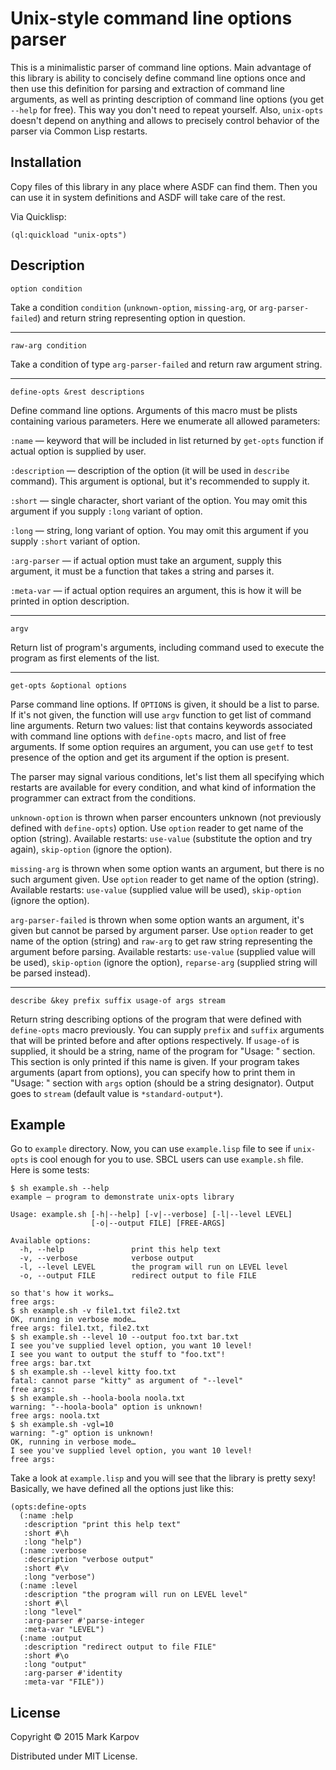 # Unix-style command line options parser

This is a minimalistic parser of command line options. Main advantage of
this library is ability to concisely define command line options once and
then use this definition for parsing and extraction of command line
arguments, as well as printing description of command line options (you get
`--help` for free). This way you don't need to repeat yourself. Also,
`unix-opts` doesn't depend on anything and allows to precisely control
behavior of the parser via Common Lisp restarts.

## Installation

Copy files of this library in any place where ASDF can find them. Then you
can use it in system definitions and ASDF will take care of the rest.

Via Quicklisp:

```
(ql:quickload "unix-opts")
```

## Description

```
option condition
```

Take a condition `condition` (`unknown-option`, `missing-arg`, or
`arg-parser-failed`) and return string representing option in question.

----

```
raw-arg condition
```

Take a condition of type `arg-parser-failed` and return raw argument string.

----

```
define-opts &rest descriptions
```

Define command line options. Arguments of this macro must be plists
containing various parameters. Here we enumerate all allowed parameters:

`:name` — keyword that will be included in list returned by `get-opts`
function if actual option is supplied by user.

`:description` — description of the option (it will be used in `describe`
command). This argument is optional, but it's recommended to supply it.

`:short` — single character, short variant of the option. You may omit this
argument if you supply `:long` variant of option.

`:long` — string, long variant of option. You may omit this argument if you
supply `:short` variant of option.

`:arg-parser` — if actual option must take an argument, supply this
argument, it must be a function that takes a string and parses it.

`:meta-var` — if actual option requires an argument, this is how it will be
printed in option description.

----

```
argv
```

Return list of program's arguments, including command used to execute the
program as first elements of the list.

----

```
get-opts &optional options
```

Parse command line options. If `OPTIONS` is given, it should be a list to
parse. If it's not given, the function will use `argv` function to get list
of command line arguments. Return two values: list that contains keywords
associated with command line options with `define-opts` macro, and list of
free arguments. If some option requires an argument, you can use `getf` to
test presence of the option and get its argument if the option is present.

The parser may signal various conditions, let's list them all specifying
which restarts are available for every condition, and what kind of
information the programmer can extract from the conditions.

`unknown-option` is thrown when parser encounters unknown (not previously
defined with `define-opts`) option. Use `option` reader to get name of the
option (string). Available restarts: `use-value` (substitute the option and
try again), `skip-option` (ignore the option).

`missing-arg` is thrown when some option wants an argument, but there is no
such argument given. Use `option` reader to get name of the option
(string). Available restarts: `use-value` (supplied value will be used),
`skip-option` (ignore the option).

`arg-parser-failed` is thrown when some option wants an argument, it's given
but cannot be parsed by argument parser. Use `option` reader to get name of
the option (string) and `raw-arg` to get raw string representing the
argument before parsing. Available restarts: `use-value` (supplied value
will be used), `skip-option` (ignore the option), `reparse-arg` (supplied
string will be parsed instead).

----

```
describe &key prefix suffix usage-of args stream
```

Return string describing options of the program that were defined with
`define-opts` macro previously. You can supply `prefix` and `suffix`
arguments that will be printed before and after options respectively. If
`usage-of` is supplied, it should be a string, name of the program for
"Usage: " section. This section is only printed if this name is given. If
your program takes arguments (apart from options), you can specify how to
print them in "Usage: " section with `args` option (should be a string
designator). Output goes to `stream` (default value is `*standard-output*`).

## Example

Go to `example` directory. Now, you can use `example.lisp` file to see if
`unix-opts` is cool enough for you to use. SBCL users can use `example.sh`
file. Here is some tests:

```
$ sh example.sh --help
example — program to demonstrate unix-opts library

Usage: example.sh [-h|--help] [-v|--verbose] [-l|--level LEVEL]
                  [-o|--output FILE] [FREE-ARGS]

Available options:
  -h, --help               print this help text
  -v, --verbose            verbose output
  -l, --level LEVEL        the program will run on LEVEL level
  -o, --output FILE        redirect output to file FILE

so that's how it works…
free args:
$ sh example.sh -v file1.txt file2.txt
OK, running in verbose mode…
free args: file1.txt, file2.txt
$ sh example.sh --level 10 --output foo.txt bar.txt
I see you've supplied level option, you want 10 level!
I see you want to output the stuff to "foo.txt"!
free args: bar.txt
$ sh example.sh --level kitty foo.txt
fatal: cannot parse "kitty" as argument of "--level"
free args:
$ sh example.sh --hoola-boola noola.txt
warning: "--hoola-boola" option is unknown!
free args: noola.txt
$ sh example.sh -vgl=10
warning: "-g" option is unknown!
OK, running in verbose mode…
I see you've supplied level option, you want 10 level!
free args:
```

Take a look at `example.lisp` and you will see that the library is pretty
sexy! Basically, we have defined all the options just like this:

```common-lisp
(opts:define-opts
  (:name :help
   :description "print this help text"
   :short #\h
   :long "help")
  (:name :verbose
   :description "verbose output"
   :short #\v
   :long "verbose")
  (:name :level
   :description "the program will run on LEVEL level"
   :short #\l
   :long "level"
   :arg-parser #'parse-integer
   :meta-var "LEVEL")
  (:name :output
   :description "redirect output to file FILE"
   :short #\o
   :long "output"
   :arg-parser #'identity
   :meta-var "FILE"))
```

## License

Copyright © 2015 Mark Karpov

Distributed under MIT License.
